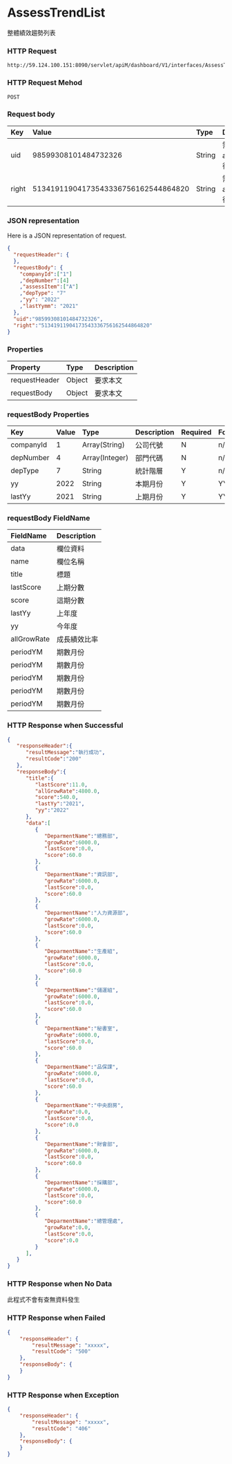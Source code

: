 # AssessTrendList
整體績效趨勢列表

### HTTP Request
```
http://59.124.100.151:8090/servlet/apiM/dashboard/V1/interfaces/AssessTrend/AssessTrendList
```

### HTTP Request Mehod
```
POST
```

### Request body
| Key | Value | Type | Description |
|:----------|:-------------|:-----|:------------|
| uid | 98599308101484732326 | String | 需透過apiLogin取得
| right | 51341911904173543336756162544864820 | String | 需透過apiLogin取得 |

### JSON representation
Here is a JSON representation of request.
```json
{
  "requestHeader": {
  },
  "requestBody": {
    "companyId":["1"]
    ,"depNumber":[4]
    ,"assessItem":["A"]
    ,"depType": "7"
    ,"yy": "2022"
    ,"lastYymm": "2021"
  },
  "uid":"98599308101484732326",
  "right":"51341911904173543336756162544864820"
}
```

### Properties
| Property | Type | Description |
|:---------|:-----|:------------|
| requestHeader | Object | 要求本文 |
| requestBody | Object | 要求本文 |

### requestBody Properties
| Key | Value | Type | Description | Required | Format |
|:----------|:-------------|:-----|:------------|:------------|:------------|
| companyId | 1 | Array(String) | 公司代號 | N | n/a |
| depNumber | 4 | Array(Integer) | 部門代碼 | N | n/a |
| depType | 7 | String| 統計階層 | Y | n/a |
| yy | 2022 | String | 本期月份 | Y | YYYYmm |
| lastYy | 2021 | String | 上期月份 | Y | YYYYmm |

### requestBody FieldName
| FieldName | Description |
|:----------|:-------------|
| data | 欄位資料 |
| name | 欄位名稱 |
| title | 標題 |
| lastScore | 上期分數 |
| score | 這期分數 |
| lastYy | 上年度 |
| yy | 今年度 |
| allGrowRate | 成長績效比率 |
| periodYM | 期數月份 |
| periodYM | 期數月份 |
| periodYM | 期數月份 |
| periodYM | 期數月份 |
| periodYM | 期數月份 |

### HTTP Response when Successful
```json
{
   "responseHeader":{
      "resultMessage":"執行成功",
      "resultCode":"200"
   },
   "responseBody":{
      "title":{
         "lastScore":11.0,
         "allGrowRate":4800.0,
         "score":540.0,
         "lastYy":"2021",
         "yy":"2022"
      },
      "data":[
         {
            "DeparmentName":"總務部",
            "growRate":6000.0,
            "lastScore":0.0,
            "score":60.0
         },
         {
            "DeparmentName":"資訊部",
            "growRate":6000.0,
            "lastScore":0.0,
            "score":60.0
         },
         {
            "DeparmentName":"人力資源部",
            "growRate":6000.0,
            "lastScore":0.0,
            "score":60.0
         },
         {
            "DeparmentName":"生產組",
            "growRate":6000.0,
            "lastScore":0.0,
            "score":60.0
         },
         {
            "DeparmentName":"儲運組",
            "growRate":6000.0,
            "lastScore":0.0,
            "score":60.0
         },
         {
            "DeparmentName":"秘書室",
            "growRate":6000.0,
            "lastScore":0.0,
            "score":60.0
         },
         {
            "DeparmentName":"品保課",
            "growRate":6000.0,
            "lastScore":0.0,
            "score":60.0
         },
         {
            "DeparmentName":"中央廚房",
            "growRate":0.0,
            "lastScore":0.0,
            "score":0.0
         },
         {
            "DeparmentName":"財會部",
            "growRate":6000.0,
            "lastScore":0.0,
            "score":60.0
         },
         {
            "DeparmentName":"採購部",
            "growRate":6000.0,
            "lastScore":0.0,
            "score":60.0
         },
         {
            "DeparmentName":"總管理處",
            "growRate":0.0,
            "lastScore":0.0,
            "score":0.0
         }
      ],
   }
}
```

### HTTP Response when No Data
此程式不會有查無資料發生

### HTTP Response when Failed
```json
{
    "responseHeader": {
        "resultMessage": "xxxxx",
        "resultCode": "500"
    },
    "responseBody": {
    }
}
```

### HTTP Response when Exception
```json
{
    "responseHeader": {
        "resultMessage": "xxxxx",
        "resultCode": "406"
    },
    "responseBody": {
    }
}
```
